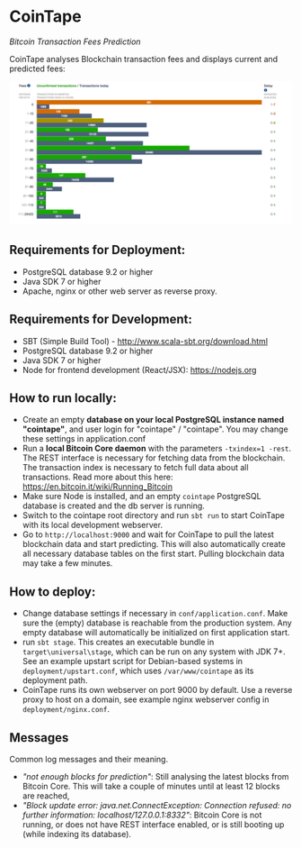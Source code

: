 # CoinTape
*Bitcoin Transaction Fees Prediction*

CoinTape analyses Blockchain transaction fees and displays current and predicted fees: 

![CoinTape](/public/images/screenshot.png?raw=true "Transaction Fees Overview")

## Requirements for Deployment:
- PostgreSQL database 9.2 or higher
- Java SDK 7 or higher
- Apache, nginx or other web server as reverse proxy.

## Requirements for Development:
- SBT (Simple Build Tool) - http://www.scala-sbt.org/download.html
- PostgreSQL database 9.2 or higher
- Java SDK 7 or higher
- Node for frontend development (React/JSX): https://nodejs.org

## How to run locally:
- Create an empty **database on your local PostgreSQL instance named "cointape"**, and user login for "cointape" / "cointape". You may change these settings in application.conf
- Run a **local Bitcoin Core daemon** with the parameters `-txindex=1 -rest`. The REST interface is necessary for fetching data from the blockchain. The transaction index is necessary to fetch full data about all transactions. Read more about this here: https://en.bitcoin.it/wiki/Running_Bitcoin  
- Make sure Node is installed, and an empty `cointape` PostgreSQL database is created and the db server is running.
- Switch to the cointape root directory and run `sbt run` to start CoinTape with its local development webserver.
- Go to `http://localhost:9000` and wait for CoinTape to pull the latest blockchain data and start predicting. This will also automatically create all necessary database tables on the first start. Pulling blockchain data may take a few minutes.

## How to deploy:
- Change database settings if necessary in `conf/application.conf`. Make sure the (empty) database is reachable from the production system. Any empty database will automatically be initialized on first application start.
- run `sbt stage`. This creates an executable bundle in `target\universal\stage`, which can be run on any system with JDK 7+. See an example upstart script for Debian-based systems in `deployment/upstart.conf`, which uses `/var/www/cointape` as its deployment path.
- CoinTape runs its own webserver on port 9000 by default. Use a reverse proxy to host on a domain, see example nginx webserver config in  `deployment/nginx.conf`.


## Messages

Common log messages and their meaning.

- *"not enough blocks for prediction"*: Still analysing the latest blocks from Bitcoin Core. This will take a couple of minutes until at least 12 blocks are reached,
- *"Block update error: java.net.ConnectException: Connection refused: no further information: localhost/127.0.0.1:8332"*: Bitcoin Core is not running, or does not have REST interface enabled, or is still booting up (while indexing its database).
